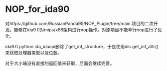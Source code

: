 # NOP_for_ida90

对https://github.com/RussianPanda95/NOP_Plugin/tree/main 项目的二次开发。能够在ida9.0对mips/x86架构进行nop操作。对原项目不能单行nop进行了优化。

ida9.0 python ida_idaapi删除了get_inf_structure，于是使用idc.get_inf_attr()来获取处理器类型以及位数。

对于大小端没有直接的返回值来获取，后面会继续完善。

